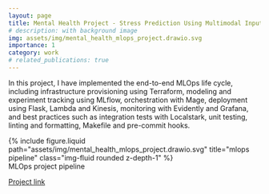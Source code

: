 ```yaml
---
layout: page
title: Mental Health Project - Stress Prediction Using Multimodal Inputs
# description: with background image
img: assets/img/mental_health_mlops_project.drawio.svg
importance: 1
category: work
# related_publications: true
---
```


In this project, I have implemented the end-to-end MLOps life cycle, including infrastructure provisioning using Terraform, modeling and experiment tracking using MLflow, orchestration with Mage, deployment using Flask, Lambda and Kinesis, monitoring with Evidently and Grafana, and best practices such as integration tests with Localstark, unit testing, linting and formatting, Makefile and pre-commit hooks.

<div class="row justify-content-sm-center">
    <div class="col-sm-8 mt-3 mt-md-0">
        {% include figure.liquid path="assets/img/mental_health_mlops_project.drawio.svg" title="mlops pipeline" class="img-fluid rounded z-depth-1" %}
    </div>
</div>
<div class="caption">
    MLOps project pipeline
</div>

[Project link](https://github.com/peter716/mental_health_mlops_project)
